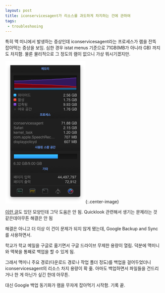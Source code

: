 ```yaml
---
layout: post
title: iconservicesagent가 리소스를 과도하게 차지하는 건에 관하여
tags: 
 - troubleshooing
---
```


특히 맥 미니에서 발생하는 증상인데 iconservicesagent라는 프로세스가 램을 잔뜩 잡아먹는 증상을 보임. 심한 경우 istat menus 기준으로 71GB(MB가 아니라 GB) 까지도 차지함. 물론 물리적으로 그 정도의 램이 없으니 가상 뭐시기겠지만.

![iconservicesagent가 71GB까지 차지함](/images/2018-11-27/iconservicesagent.png){:.center-image}

[이런 글](https://gist.github.com/walesmd/7315613)도 있던 모양인데 그닥 도움은 안 됨. Quicklook 관련해서 생기는 문제라는 것 같은데아무튼 해결은 안 됨

해결은 아니고 더 이상 이 건이 문제가 되지 않게 됐는데, Google Backup and Sync를 사용하면서.

학교가 학교 메일을 구글로 옮기면서 구글 드라이브 무제한 용량이 열림. 덕분에 맥미니와 맥북을 통째로 백업을 할 수 있게 됨.

그래서 맥미니 주요 경로(다운로드 경로나 작업 폴더 정도)를 백업을 걸어두었더니 iconservicesagent의 리소스 차지 용량이 확 줆. 아마도 백업하면서 파일들을 건드리거나 한 게 아닌가 싶긴 한데 아무튼.

대신 Google 백업 동기화가 램을 무쟈게 잡아먹기 시작함. 기록 끝.
